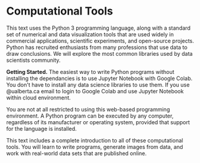 Computational Tools
===================

This text uses the Python 3 programming language, along with a standard set of
numerical and data visualization tools that are used widely in commercial
applications, scientific experiments, and open-source projects.
Python has recruited enthusiasts from many professions that use data to draw
conclusions. We will explore the most common libraries used by data scientists community.

**Getting Started.** The easiest way to write Python programs without installing the dependancies is to use Jupyter Notebook with Google Colab. You don't have to install any data science libraries to use them. If you use @ualberta.ca email to login to Google Colab and use Jupyter Notebook within cloud environment.

You are not at all restricted to using this web-based programming environment.
A Python program can be executed by any computer, regardless of its
manufacturer or operating system, provided that support for the language is
installed. 

This text includes a complete introduction to all of these computational tools.
You will learn to write programs, generate images from data, and work with
real-world data sets that are published online.